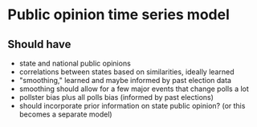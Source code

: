 # Public opinion time series model

## Should have
- state and national public opinions
- correlations between states based on similarities, ideally learned
- "smoothing," learned and maybe informed by past election data
- smoothing should allow for a few major events that change polls a lot
- pollster bias plus all polls bias (informed by past elections)
- should incorporate prior information on state public opinion? (or this becomes a separate model)

